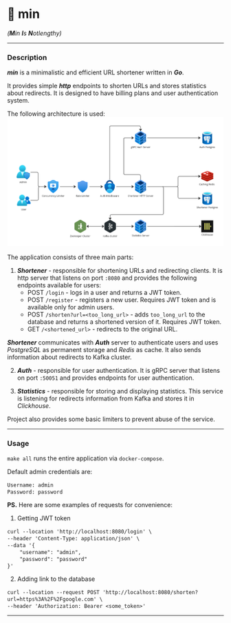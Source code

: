 # 💨 min
_(**M**in **I**s **N**otlengthy)_

---
### Description

**_min_** is a minimalistic and efficient URL shortener written in _**Go**_. 

It provides simple **_http_** endpoints to shorten URLs and stores statistics about redirects. It is designed to have billing plans and user authentication system.

The following architecture is used:
![img.png](img.png)

The application consists of three main parts:
1. **_Shortener_** - responsible for shortening URLs and redirecting clients. It is http server that listens on port `:8080` and provides the following endpoints available for users:
   - POST `/login` - logs in a user and returns a JWT token.
   - POST `/register` - registers a new user. Requires JWT token and is available only for admin users.
   - POST `/shorten?url=<too_long_url>` - adds `too_long_url` to the database and returns a shortened version of it. Requires JWT token.
   - GET `/<shortened_url>` - redirects to the original URL.
   
**_Shortener_** communicates with **_Auth_** server to authenticate users and uses _PostgreSQL_ as permanent storage and _Redis_ as cache. It also sends information about redirects to Kafka cluster.

2. **_Auth_** - responsible for user authentication. It is gRPC server that listens on port `:50051` and provides endpoints for user authentication.

3. **_Statistics_** - responsible for storing and displaying statistics. This service is listening for redirects information from Kafka and stores it in _Clickhouse_.

Project also provides some basic limiters to prevent abuse of the service.

---
### Usage

`make all` runs the entire application via `docker-compose`.

Default admin credentials are:
```
Username: admin
Password: password
```
**PS.** Here are some examples of requests for convenience:

1. Getting JWT token
```
curl --location 'http://localhost:8080/login' \
--header 'Content-Type: application/json' \
--data '{
    "username": "admin",
    "password": "password"
}'
```

2. Adding link to the database
```
curl --location --request POST 'http://localhost:8080/shorten?url=https%3A%2F%2Fgoogle.com' \
--header 'Authorization: Bearer <some_token>'
```

---
